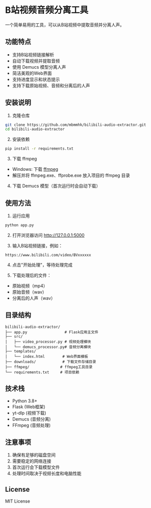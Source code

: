# B站视频音频分离工具

一个简单易用的工具，可以从B站视频中提取音频并分离人声。

## 功能特点

- 支持B站视频链接解析
- 自动下载视频并提取音频
- 使用 Demucs 模型分离人声
- 简洁美观的Web界面
- 支持进度显示和状态提示
- 支持下载原始视频、音频和分离后的人声

## 安装说明

1. 克隆仓库
```bash
git clone https://github.com/mbmmhk/bilibili-audio-extractor.git
cd bilibili-audio-extractor
```

2. 安装依赖
```bash
pip install -r requirements.txt
```

3. 下载 ffmpeg
- Windows: 下载 [ffmpeg](https://www.gyan.dev/ffmpeg/builds/)
- 解压并将 ffmpeg.exe、ffprobe.exe 放入项目的 ffmpeg 目录

4. 下载 Demucs 模型（首次运行时会自动下载）

## 使用方法

1. 运行应用
```bash
python app.py
```

2. 打开浏览器访问 http://127.0.0.1:5000

3. 输入B站视频链接，例如：
```
https://www.bilibili.com/video/BVxxxxxx
```

4. 点击"开始处理"，等待处理完成

5. 下载处理后的文件：
- 原始视频（mp4）
- 原始音频（wav）
- 分离后的人声（wav）

## 目录结构

```
bilibili-audio-extractor/
├── app.py                 # Flask应用主文件
├── src/
│   ├── video_processor.py # 视频处理模块
│   └── demucs_processor.py# 音频分离模块
├── templates/
│   └── index.html        # Web界面模板
├── downloads/            # 下载文件存储目录
├── ffmpeg/              # ffmpeg工具目录
└── requirements.txt     # 项目依赖
```

## 技术栈

- Python 3.8+
- Flask (Web框架)
- yt-dlp (视频下载)
- Demucs (音频分离)
- FFmpeg (音频处理)

## 注意事项

1. 确保有足够的磁盘空间
2. 需要稳定的网络连接
3. 首次运行会下载模型文件
4. 处理时间取决于视频长度和电脑性能

## License

MIT License
